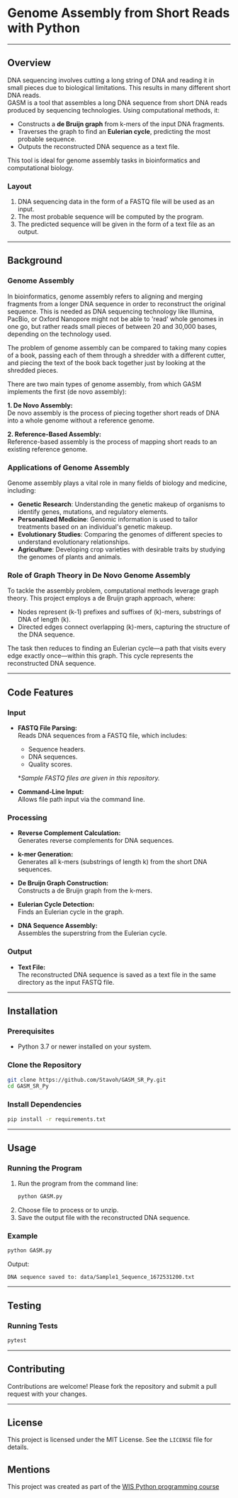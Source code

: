 # Genome Assembly from Short Reads with Python

---


## Overview
DNA sequencing involves cutting a long string of DNA and reading it in small pieces due to biological limitations. This results in many different short DNA reads.  
GASM is a tool that assembles a long DNA sequence from short DNA reads produced by sequencing technologies. Using computational methods, it:

- Constructs a **de Bruijn graph** from k-mers of the input DNA fragments.
- Traverses the graph to find an **Eulerian cycle**, predicting the most probable sequence.
- Outputs the reconstructed DNA sequence as a text file.

This tool is ideal for genome assembly tasks in bioinformatics and computational biology.

### Layout
1. DNA sequencing data in the form of a FASTQ file will be used as an input.  
2. The most probable sequence will be computed by the program.  
3. The predicted sequence will be given in the form of a text file as an output.  


---

## Background

### Genome Assembly

In bioinformatics, genome assembly refers to aligning and merging fragments from a longer DNA sequence in order to reconstruct the original sequence. This is needed as DNA sequencing technology like Illumina, PacBio, or Oxford Nanopore might not be able to 'read' whole genomes in one go, but rather reads small pieces of between 20 and 30,000 bases, depending on the technology used.

The problem of genome assembly can be compared to taking many copies of a book, passing each of them through a shredder with a different cutter, and piecing the text of the book back together just by looking at the shredded pieces.

There are two main types of genome assembly, from which GASM implements the first (de novo assembly):

**1. De Novo Assembly:**  
De novo assembly is the process of piecing together short reads of DNA into a whole genome without a reference genome.

**2. Reference-Based Assembly:**  
Reference-based assembly is the process of mapping short reads to an existing reference genome.

### Applications of Genome Assembly

Genome assembly plays a vital role in many fields of biology and medicine, including:

- **Genetic Research**: Understanding the genetic makeup of organisms to identify genes, mutations, and regulatory elements.
- **Personalized Medicine**: Genomic information is used to tailor treatments based on an individual's genetic makeup.
- **Evolutionary Studies**: Comparing the genomes of different species to understand evolutionary relationships.
- **Agriculture**: Developing crop varieties with desirable traits by studying the genomes of plants and animals.

### Role of Graph Theory in De Novo Genome Assembly
To tackle the assembly problem, computational methods leverage graph theory. This project employs a de Bruijn graph approach, where:
- Nodes represent \(k-1\) prefixes and suffixes of \(k\)-mers, substrings of DNA of length \(k\).
- Directed edges connect overlapping \(k\)-mers, capturing the structure of the DNA sequence.

The task then reduces to finding an Eulerian cycle—a path that visits every edge exactly once—within this graph. This cycle represents the reconstructed DNA sequence.

---

## Code Features

### Input

- **FASTQ File Parsing:**  
Reads DNA sequences from a FASTQ file, which includes:
  - Sequence headers.
  - DNA sequences.
  - Quality scores.  

  *_Sample FASTQ files are given in this repository._

- **Command-Line Input:**  
Allows file path input via the command line.

### Processing

- **Reverse Complement Calculation:**  
Generates reverse complements for DNA sequences.  

- **k-mer Generation:**  
Generates all k-mers (substrings of length k) from the short DNA sequences.  

- **De Bruijn Graph Construction:**  
Constructs a de Bruijn graph from the k-mers.  

- **Eulerian Cycle Detection:**  
Finds an Eulerian cycle in the graph.  

- **DNA Sequence Assembly:**  
Assembles the superstring from the Eulerian cycle.

### Output

- **Text File:**  
The reconstructed DNA sequence is saved as a text file in the same directory as the input FASTQ file.

---

## Installation

### Prerequisites
- Python 3.7 or newer installed on your system.

### Clone the Repository
```bash
git clone https://github.com/Stavoh/GASM_SR_Py.git
cd GASM_SR_Py
```

### Install Dependencies
```bash
pip install -r requirements.txt
```

---

## Usage

### Running the Program
1. Run the program from the command line:
   ```bash
   python GASM.py
   ```
2. Choose file to process or to unzip.
3. Save the output file with the reconstructed DNA sequence.

### Example
```bash
python GASM.py
```
Output:
```
DNA sequence saved to: data/Sample1_Sequence_1672531200.txt
```

---

## Testing

### Running Tests
```bash
pytest
```

---

## Contributing
Contributions are welcome! Please fork the repository and submit a pull request with your changes.

---

## License
This project is licensed under the MIT License. See the `LICENSE` file for details.

## Mentions
This project was created as part of the [WIS Python programming course](https://github.com/szabgab/wis-python-course-2024-11.git)
